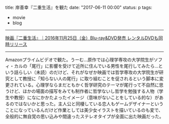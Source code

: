 title: 岸善幸『二重生活』を観た
date: "2017-06-11 00:00"
status: p
tags:
- movie
- blog
---

[映画『二重生活』｜2016年11月25日（金）Blu\-ray&DVD発売 レンタルDVDも同時リリース](http://nijuuseikatsu.jp/)

---

Amazonプライムビデオで観た。うーむ…原作では心理学専攻の大学院生がソフィ・カルの「尾行」に影響を受けて近所に住んでいる男性を尾行してみたら…という話らしい（未読）のだけど、それがなぜか映画では哲学専攻の大学院生が研究として教授に「知らない人の尾行」に取り組むことを促されるという脚本に変更されている。心理学ならまだともかく哲学研究のテーマが尾行って不自然に思うけど、ほかの場面の描写をみても制作者に哲学ないし哲学を勉強する人物（学生や教授）になにかかたよったイメージ（意味がないことをしている的な）があるのではないかと思った。主人公と同棲している恋人もゲームデザイナーということになっているんだけど作業としては美少女イラストを描いているのも変で、全般的に無自覚の思い込みや間違ったステレオタイプが全面に出た映画だった。
